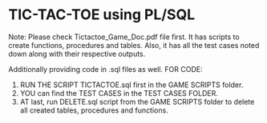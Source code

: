 # TIC-TAC-TOE using PL/SQL

Note: 
Please check Tictactoe_Game_Doc.pdf file first. 
It has scripts to create functions, procedures and tables. 
Also, it has all the test cases noted down along with their respective outputs.

Additionally providing code in .sql files as well. 
FOR CODE:
1. RUN THE SCRIPT TICTACTOE.sql first in the GAME SCRIPTS folder.
2. YOU can find the TEST CASES in the TEST CASES FOLDER.
3. AT last, run DELETE.sql script from the GAME SCRIPTS folder to delete all created tables, procedures and functions.

